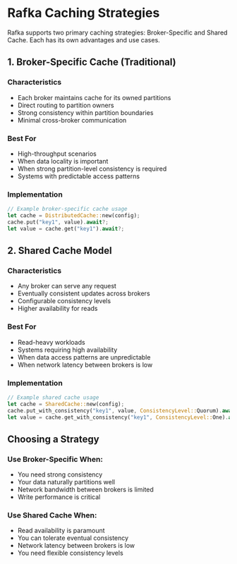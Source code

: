# Rafka Caching Strategies

Rafka supports two primary caching strategies: Broker-Specific and Shared Cache. Each has its own advantages and use cases.

## 1. Broker-Specific Cache (Traditional)

### Characteristics
- Each broker maintains cache for its owned partitions
- Direct routing to partition owners
- Strong consistency within partition boundaries
- Minimal cross-broker communication

### Best For
- High-throughput scenarios
- When data locality is important
- When strong partition-level consistency is required
- Systems with predictable access patterns

### Implementation 

```rust
// Example broker-specific cache usage
let cache = DistributedCache::new(config);
cache.put("key1", value).await?;
let value = cache.get("key1").await?;
```

## 2. Shared Cache Model

### Characteristics
- Any broker can serve any request
- Eventually consistent updates across brokers
- Configurable consistency levels
- Higher availability for reads

### Best For
- Read-heavy workloads
- Systems requiring high availability
- When data access patterns are unpredictable
- When network latency between brokers is low

### Implementation

```rust
// Example shared cache usage
let cache = SharedCache::new(config);
cache.put_with_consistency("key1", value, ConsistencyLevel::Quorum).await?;
let value = cache.get_with_consistency("key1", ConsistencyLevel::One).await?;
```
## Choosing a Strategy

### Use Broker-Specific When:
- You need strong consistency
- Your data naturally partitions well
- Network bandwidth between brokers is limited
- Write performance is critical

### Use Shared Cache When:
- Read availability is paramount
- You can tolerate eventual consistency
- Network latency between brokers is low
- You need flexible consistency levels